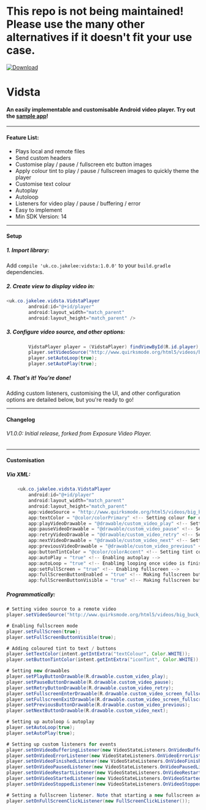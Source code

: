# This repo is not being maintained! Please use the many other alternatives if it doesn't fit your use case.

[ ![Download](https://api.bintray.com/packages/jakesteam/vidsta/vidsta/images/download.svg) ](https://bintray.com/jakesteam/vidsta/vidsta/_latestVersion)

# Vidsta
#### An easily implementable and customisable Android video player. Try out the [sample app](https://play.google.com/store/apps/details?id=uk.co.jakelee.exposurevideoplayersample)!
----
#### Feature List:
* Plays local and remote files
* Send custom headers
* Customise play / pause / fullscreen etc button images
* Apply colour tint to play / pause / fullscreen images to quickly theme the player
* Customise text colour
* Autoplay
* Autoloop
* Listeners for video play / pause / buffering / error
* Easy to implement
* Min SDK Version: 14

----
#### Setup
##### 1. Import library:
Add `compile 'uk.co.jakelee:vidsta:1.0.0'` to your `build.gradle` dependencies.

##### 2. Create view to display video in:
```java    
<uk.co.jakelee.vidsta.VidstaPlayer
        android:id="@+id/player"
        android:layout_width="match_parent"
        android:layout_height="match_parent" />
```
##### 3. Configure video source, and other options:
```java
        VidstaPlayer player = (VidstaPlayer) findViewById(R.id.player);
        player.setVideoSource("http://www.quirksmode.org/html5/videos/big_buck_bunny.mp4");
        player.setAutoLoop(true);
        player.setAutoPlay(true);
```
##### 4. That's it! You're done!
Adding custom listeners, customising the UI, and other configuration options are detailed below, but you're ready to go!

----
#### Changelog
###### V1.0.0: Initial release, forked from Exposure Video Player.

----
#### Customisation
##### Via XML:
```java    
    <uk.co.jakelee.vidsta.VidstaPlayer
        android:id="@+id/player"
        android:layout_width="match_parent"
        android:layout_height="match_parent"
        app:videoSource = "http://www.quirksmode.org/html5/videos/big_buck_bunny.mp4" <!-- Setting a remote video source -->
        app:textColor = "@color/colorPrimary" <!-- Setting colour for duration / progress text -->
        app:playVideoDrawable = "@drawable/custom_video_play" <!-- Setting drawable for play button -->
        app:pauseVideoDrawable = "@drawable/custom_video_pause" <!-- Setting drawable for pause button -->
        app:retryVideoDrawable = "@drawable/custom_video_retry" <!-- Setting drawable for retry button -->
        app:nextVideoDrawable = "@drawable/custom_video_next" <!-- Setting drawable for next button -->
        app:previousVideoDrawable = "@drawable/custom_video_previous" <!-- Setting drawable for previous button -->
        app:buttonTintColor = "@color/colorAccent" <!-- Setting tint colour for above buttons -->
        app:autoPlay = "true" <!-- Enabling autoplay -->
        app:autoLoop = "true" <!-- Enablimg looping once video is finished -->
        app:setFullScreen = "true" <!-- Enabling fullscreen -->
        app:fullScreenButtonEnabled = "true" <!-- Making fullscreen button clickable -->
        app:fullScreenButtonVisible = "true" <!-- Making fullscreen button visible -->/>
```
##### Programmatically: 
```java
# Setting video source to a remote video
player.setVideoSource("http://www.quirksmode.org/html5/videos/big_buck_bunny.mp4");

# Enabling fullscreen mode
player.setFullScreen(true);
player.setFullScreenButtonVisible(true);

# Adding coloured tint to text / buttons
player.setTextColor(intent.getIntExtra("textColour", Color.WHITE));
player.setButtonTintColor(intent.getIntExtra("iconTint", Color.WHITE));

# Setting new drawables
player.setPlayButtonDrawable(R.drawable.custom_video_play);
player.setPauseButtonDrawable(R.drawable.custom_video_pause);
player.setRetryButtonDrawable(R.drawable.custom_video_retry);
player.setFullscreenEnterDrawable(R.drawable.custom_video_screen_fullscreen_enter);
player.setFullscreenExitDrawable(R.drawable.custom_video_screen_fullscreen_exit);
player.setPreviousButtonDrawable(R.drawable.custom_video_previous);
player.setNextButtonDrawable(R.drawable.custom_video_next);

# Setting up autoloop & autoplay
player.setAutoLoop(true);
player.setAutoPlay(true);

# Setting up custom listeners for events
player.setOnVideoBufferingListener(new VideoStateListeners.OnVideoBufferingListener());
player.setOnVideoErrorListener(new VideoStateListeners.OnVideoErrorListener());
player.setOnVideoFinishedListener(new VideoStateListeners.OnVideoFinishedListener());
player.setOnVideoPausedListener(new VideoStateListeners.OnVideoPausedListener());
player.setOnVideoRestartListener(new VideoStateListeners.OnVideoRestartListener());
player.setOnVideoStartedListener(new VideoStateListeners.OnVideoStartedListener());
player.setOnVideoStoppedListener(new VideoStateListeners.OnVideoStoppedListener());

# Setting a fullscreen listener. Note that starting a new fullscreen activity must be handled in your application for now
player.setOnFullScreenClickListener(new FullScreenClickListener());
```
